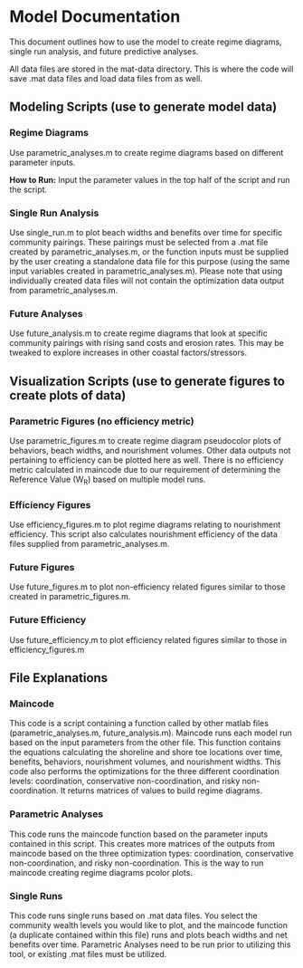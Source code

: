 # Model Documentation
This document outlines how to use the model to create regime diagrams, single run analysis, and future predictive analyses. 

All data files are stored in the mat-data directory. This is where the code will save .mat data files and load data files from as well.

## Modeling Scripts (use to generate model data)
### Regime Diagrams
Use parametric_analyses.m to create regime diagrams based on different parameter inputs. 

**How to Run:** Input the parameter values in the top half of the script and run the script.

### Single Run Analysis
Use single_run.m to plot beach widths and benefits over time for specific community pairings. These pairings must be selected from a .mat file created by parametric_analyses.m, or the function inputs must be supplied by the user creating a standalone data file for this purpose (using the same input variables created in parametric_analyses.m). Please note that using individually created data files will not contain the optimization data output from parametric_analyses.m.
### Future Analyses
Use future_analysis.m to create regime diagrams that look at specific community pairings with rising sand costs and erosion rates. This may be tweaked to explore increases in other coastal factors/stressors.  

## Visualization Scripts (use to generate figures to create plots of data)
### Parametric Figures (no efficiency metric) 
Use parametric_figures.m to create regime diagram pseudocolor plots of behaviors, beach widths, and nourishment volumes. Other data outputs not pertaining to efficiency can be plotted here as well. There is no efficiency metric calculated in maincode due to our requirement of determining the Reference Value (W<sub>R</sub>) based on multiple model runs. 

### Efficiency Figures
Use efficiency_figures.m to plot regime diagrams relating to nourishment efficiency. This script also calculates nourishment efficiency of the data files supplied from parametric_analyses.m.

### Future Figures
Use future_figures.m to plot non-efficiency related figures similar to those created in parametric_figures.m.

### Future Efficiency
Use future_efficiency.m to plot efficiency related figures similar to those in efficiency_figures.m

## File Explanations
### Maincode
This code is a script containing a function called by other matlab files (parametric_analyses.m, future_analysis.m). Maincode runs each model run based on the input parameters from the other file. This function contains the equations calculating the shoreline and shore toe locations over time, benefits, behaviors, nourishment volumes, and nourishment widths. This code also performs the optimizations for the three different coordination levels: coordination, conservative non-coordination, and risky non-coordination. It returns matrices of values to build regime diagrams. 

### Parametric Analyses
This code runs the maincode function based on the parameter inputs contained in this script. This creates more matrices of the outputs from maincode based on the three optimization types: coordination, conservative non-coordination, and risky non-coordination. This is the way to run maincode creating regime diagrams pcolor plots. 

### Single Runs
This code runs single runs based on .mat data files. You select the community wealth levels you would like to plot, and the maincode function (a duplicate contained within this file) runs and plots beach widths and net benefits over time. Parametric Analyses need to be run prior to utilizing this tool, or existing .mat files must be utilized.

